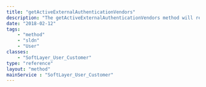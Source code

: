 ```yaml
---
title: "getActiveExternalAuthenticationVendors"
description: "The getActiveExternalAuthenticationVendors method will return a list of available external vendors that a SoftLayer user can authenticate against.  The list will only contain vendors for which the user has at least one active external binding. "
date: "2018-02-12"
tags:
    - "method"
    - "sldn"
    - "User"
classes:
    - "SoftLayer_User_Customer"
type: "reference"
layout: "method"
mainService : "SoftLayer_User_Customer"
---
```

